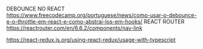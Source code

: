 DEBOUNCE NO REACT
https://www.freecodecamp.org/portuguese/news/como-usar-o-debounce-e-o-throttle-em-react-e-como-abstrai-los-em-hooks/
REACT ROUTER
https://reactrouter.com/en/6.6.2/components/nav-link

https://react-redux.js.org/using-react-redux/usage-with-typescript
